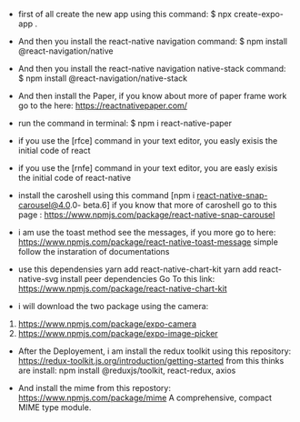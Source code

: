 - first of all create the new app using this command: 
$ npx create-expo-app .

- And then you install the react-native navigation command: 
$ npm install @react-navigation/native

- And then you install the react-native navigation native-stack command:
$ npm install @react-navigation/native-stack


- And then install the Paper, if you know about more of paper frame work go to the here: 
https://reactnativepaper.com/

- run the command in terminal:
$ npm i react-native-paper


- if you use the [rfce] command in your text editor, you easly exisis
the initial code of react 


- if you use the [rnfe] command in your text editor, you are easly exisis
the initial code of react-native 



- install the caroshell using this command [npm i react-native-snap-carousel@4.0.0-
beta.6] if you know that more of caroshell go to this page : https://www.npmjs.com/package/react-native-snap-carousel



- i am use the toast method see the messages, if you more go to here: https://www.npmjs.com/package/react-native-toast-message
simple follow the instaration of documentations 



- use this dependensies
yarn add react-native-chart-kit
yarn add react-native-svg install peer dependencies
Go To this link: https://www.npmjs.com/package/react-native-chart-kit






- i will download the two package using the camera:
 1. https://www.npmjs.com/package/expo-camera
 2. https://www.npmjs.com/package/expo-image-picker




- After the Deployement, i am install the redux toolkit using this repository: https://redux-toolkit.js.org/introduction/getting-started
from this thinks are install: npm install @reduxjs/toolkit, react-redux, axios

- And install the mime from this repostory: https://www.npmjs.com/package/mime
A comprehensive, compact MIME type module.


